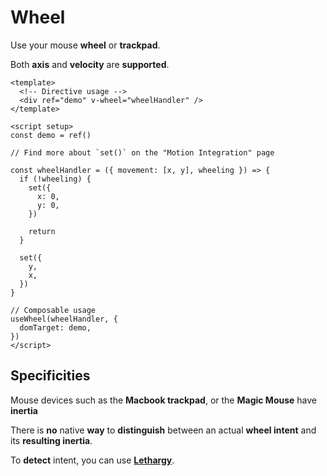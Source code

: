 # Wheel

Use your mouse **wheel** or **trackpad**.

Both **axis** and **velocity** are **supported**.

<WheelExample />

```vue
<template>
  <!-- Directive usage -->
  <div ref="demo" v-wheel="wheelHandler" />
</template>

<script setup>
const demo = ref()

// Find more about `set()` on the "Motion Integration" page

const wheelHandler = ({ movement: [x, y], wheeling }) => {
  if (!wheeling) {
    set({
      x: 0,
      y: 0,
    })

    return
  }

  set({
    y,
    x,
  })
}

// Composable usage
useWheel(wheelHandler, {
  domTarget: demo,
})
</script>
```

## Specificities

Mouse devices such as the **Macbook trackpad**, or the **Magic Mouse** have **inertia**

There is **no** native **way** to **distinguish** between an actual **wheel intent** and its **resulting inertia**.

To **detect** intent, you can use [**Lethargy**](https://github.com/d4nyll/lethargy).
